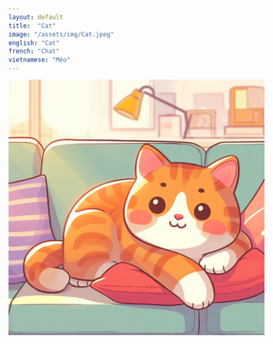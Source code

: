```yaml
---
layout: default
title:  "Cat"
image: "/assets/img/Cat.jpeg"
english: "Cat"
french: "Chat"
vietnamese: "Mèo"
---
```


![Cat](/assets/img/Cat.jpeg)